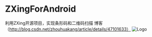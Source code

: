 # ZXingForAndroid
利用ZXing开源项目，实现条形码和二维码扫描 
博客（http://blog.csdn.net/zhouhuakang/article/details/47101633）
![Logo](http://img.blog.csdn.net/20150728134544747?watermark/2/text/aHR0cDovL2Jsb2cuY3Nkbi5uZXQv/font/5a6L5L2T/fontsize/400/fill/I0JBQkFCMA==/dissolve/70/gravity/SouthEast)
